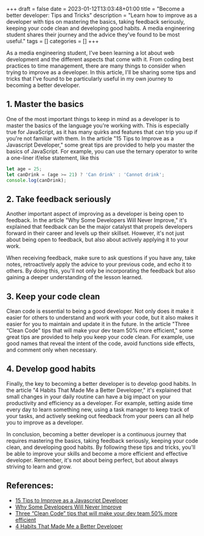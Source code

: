 +++ 
draft = false
date = 2023-01-12T13:03:48+01:00
title = "Become a better developer: Tips and Tricks"
description = "Learn how to improve as a developer with tips on mastering the basics, taking feedback seriously, keeping your code clean and developing good habits. A media engineering student shares their journey and the advice they've found to be most useful."
tags = []
categories = []
+++

As a media engineering student, I've been learning a lot about web development and the different aspects that come with it. From coding best practices to time management, there are many things to consider when trying to improve as a developer. In this article, I'll be sharing some tips and tricks that I've found to be particularly useful in my own journey to becoming a better developer.

## 1. Master the basics

One of the most important things to keep in mind as a developer is to master the basics of the language you're working with. This is especially true for JavaScript, as it has many quirks and features that can trip you up if you're not familiar with them. In the article "15 Tips to Improve as a Javascript Developer," some great tips are provided to help you master the basics of JavaScript. For example, you can use the ternary operator to write a one-liner if/else statement, like this

```jsx
let age = 25;
let canDrink = (age >= 21) ? 'Can drink' : 'Cannot drink';
console.log(canDrink);
```

## 2. Take feedback seriously

Another important aspect of improving as a developer is being open to feedback. In the article "Why Some Developers Will Never Improve," it's explained that feedback can be the major catalyst that propels developers forward in their career and levels up their skillset. However, it's not just about being open to feedback, but also about actively applying it to your work.

When receiving feedback, make sure to ask questions if you have any, take notes, retroactively apply the advice to your previous code, and echo it to others. By doing this, you'll not only be incorporating the feedback but also gaining a deeper understanding of the lesson learned.

## 3. Keep your code clean

Clean code is essential to being a good developer. Not only does it make it easier for others to understand and work with your code, but it also makes it easier for you to maintain and update it in the future. In the article "Three “Clean Code” tips that will make your dev team 50% more efficient," some great tips are provided to help you keep your code clean. For example, use good names that reveal the intent of the code, avoid functions side effects, and comment only when necessary.

## 4. Develop good habits

Finally, the key to becoming a better developer is to develop good habits. In the article "4 Habits That Made Me a Better Developer," it's explained that small changes in your daily routine can have a big impact on your productivity and efficiency as a developer. For example, setting aside time every day to learn something new, using a task manager to keep track of your tasks, and actively seeking out feedback from your peers can all help you to improve as a developer.

In conclusion, becoming a better developer is a continuous journey that requires mastering the basics, taking feedback seriously, keeping your code clean, and developing good habits. By following these tips and tricks, you'll be able to improve your skills and become a more efficient and effective developer. Remember, it's not about being perfect, but about always striving to learn and grow.

## References:

- [15 Tips to Improve as a Javascript Developer](https://blog.devgenius.io/15-tips-to-improve-as-a-javascript-developer-e364597edc6f)
- [Why Some Developers Will Never Improve](https://levelup.gitconnected.com/why-some-developers-will-never-improve-d7f095df9604)
- [Three “Clean Code” tips that will make your dev team 50% more efficient](https://idoshveki.medium.com/three-clean-code-tips-that-will-make-your-dev-team-50-more-efficient-c4a3a0928914)
- [4 Habits That Made Me a Better Developer](https://gvdgets.com/4-habits-that-made-me-a-better-developer-39b647903534)